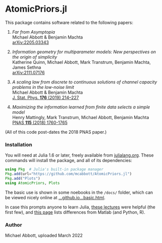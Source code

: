 # AtomicPriors.jl

This package contains software related to the following papers:

1. *Far from Asymptopia* <br/>
Michael Abbott & Benjamin Machta <br/>
[arXiv:2205.03343](http://arxiv.org/abs/2205.03343)

2. *Information geometry for multiparameter models: New perspectives on the origin of simplicity* <br/>
Katherine Quinn, Michael Abbott, Mark Transtrum, Benjamin Machta, James Sethna <br/>
[arXiv:2111.07176](http://arxiv.org/abs/2111.07176)

3. *A scaling law from discrete to continuous solutions of
channel capacity problems in the low-noise limit* <!--(a.k.a. *An information scaling law: ζ = 3/4*)--> <br/>
Michael Abbott & Benjamin Machta <br/>
[J. Stat. Phys. **176** (2019) 214–227](https://doi.org/10.1007/s10955-019-02296-2) <!-- [arXiv:1710.09351](https://arxiv.org/abs/1710.09351) -->

4. *Maximizing the information learned from finite data selects a simple model* <!--(a.k.a. *Rational Ignorance*)--> <br/>
Henry Mattingly, Mark Transtrum, Michael Abbott, Benjamin Machta <br/>
[PNAS **115** (2018) 1760-1765](https://doi.org/10.1073/pnas.1715306115) <!-- ≈ [arXiv:1705.01166](https://arxiv.org/abs/1705.01166) -->

(All of this code post-dates the 2018 PNAS paper.)

### Installation

You will need at Julia 1.6 or later, freely available from [julialang.org](https://julialang.org/downloads/).
These commands will install the package, and all of its dependencies:

```julia
using Pkg  # Julia's built-in package manager
Pkg.add(url="https://github.com/mcabbott/AtomicPriors.jl")
Pkg.add("Plots")
using AtomicPriors, Plots
```

The basic use is shown in some noebooks in the `/docs/` folder,
which can be viewed nicely online at [...github.io...basic.html](https://mcabbott.github.io/AtomicPriors.jl/docs/basic.html).

In case this prompts anyone to learn Julia, [these lectures](https://julia.quantecon.org/intro.html) were helpful (the first few),
and [this page](https://docs.julialang.org/en/v1/manual/noteworthy-differences/index.html) lists differences from Matlab (and Python, R).

### Author

Michael Abbott, uploaded March 2022
